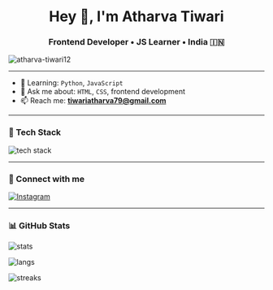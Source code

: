 <style> 
  * {
    tex-align: center;
  }
</style>

<h1 align="center">Hey 👋, I'm Atharva Tiwari</h1>
<h3 align="center">Frontend Developer • JS Learner • India 🇮🇳</h3>



<p align="left">
  <img src="https://komarev.com/ghpvc/?username=atharva-tiwari12&label=Profile%20views&color=0e75b6&style=flat" alt="atharva-tiwari12" />
</p>

---

- 🌱 Learning: `Python`, `JavaScript`
- 💬 Ask me about: `HTML`, `CSS`, frontend development
- 📫 Reach me: **tiwariatharva79@gmail.com**

---

### 🧠 Tech Stack
<p align="left">
  <img src="https://skillicons.dev/icons?i=html,css,js,py,github,vscode" alt="tech stack" />
</p>

---

### 🔗 Connect with me
<p align="left">
  <a href="https://instagram.com/_atharva_tiwari_007" target="blank">
    <img src="https://skillicons.dev/icons?i=instagram" alt="Instagram" />
  </a>
</p>

---

### 📊 GitHub Stats

<p align="left">
  <img src="https://github-readme-stats.vercel.app/api?username=atharva-tiwari12&show_icons=true&theme=react&hide_border=true" alt="stats" />
</p>

<p align="left">
  <img src="https://github-readme-stats.vercel.app/api/top-langs/?username=atharva-tiwari12&layout=compact&theme=react&hide_border=true" alt="langs" />
</p>

<p align="left">
  <img src="https://github-readme-streak-stats.herokuapp.com/?user=atharva-tiwari12&theme=react&hide_border=true" alt="streaks" />
</p>

